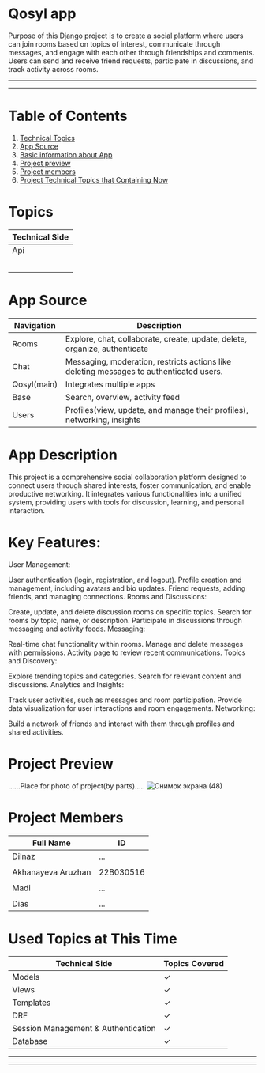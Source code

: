 # Qosyl app

Purpose of this Django project is to create a social platform where users can join rooms based on topics of interest, communicate through messages, and engage with each other through friendships and comments. Users can send and receive friend requests, participate in discussions, and track activity across rooms.

****

****


# Table of Contents
1. [Technical Topics](#topics)
2. [App Source](#app-source)
3. [Basic information about App](#app-description)
4. [Project preview](#project-preview)
5. [Project members](#project-members)
6. [Project Technical Topics that Containing Now](#used-topics-at-this-time)


# Topics
| Technical Side |
|------------|
| Api   | 
|  | 
|   | 
|  | 
| | 
|  | 


# App Source


| Navigation | Description |
|------------|-------------|
|  Rooms     | Explore, chat, collaborate, create, update, delete, organize, authenticate|
|  Chat      | Messaging, moderation, restricts actions like deleting messages to authenticated users.|
| Qosyl(main)| Integrates multiple apps   |
|  Base      | Search, overview, activity feed|
| Users      | Profiles(view, update, and manage their profiles), networking, insights|




# App Description
This project is a comprehensive social collaboration platform designed to connect users through shared interests, foster communication, and enable productive networking. It integrates various functionalities into a unified system, providing users with tools for discussion, learning, and personal interaction.

# Key Features:
User Management:

User authentication (login, registration, and logout).
Profile creation and management, including avatars and bio updates.
Friend requests, adding friends, and managing connections.
Rooms and Discussions:

Create, update, and delete discussion rooms on specific topics.
Search for rooms by topic, name, or description.
Participate in discussions through messaging and activity feeds.
Messaging:

Real-time chat functionality within rooms.
Manage and delete messages with permissions.
Activity page to review recent communications.
Topics and Discovery:

Explore trending topics and categories.
Search for relevant content and discussions.
Analytics and Insights:

Track user activities, such as messages and room participation.
Provide data visualization for user interactions and room engagements.
Networking:

Build a network of friends and interact with them through profiles and shared activities.

# Project Preview

......Place for photo of project(by parts).....
![Снимок экрана (48)](https://github.com/user-attachments/assets/b0128649-cbae-4726-9987-9ea1c728e2ae)







# Project Members
| Full Name | ID |
|------------|-------------|
|  Dilnaz  | ...    |
|   |     |
|  Akhanayeva Aruzhan  | 22B030516   |
|   |     |
|  Madi  | ...    |
|   |     |
|  Dias  | ...   |





# Used Topics at This Time

| Technical Side |  Topics Covered |
|------------|-------------|
| Models   |   ✓  |
| Views  |   ✓   |
| Templates  |   ✓   |
| DRF  |    ✓   |
| Session Management & Authentication  |    ✓   |
| Database |  ✓   |



****

****
